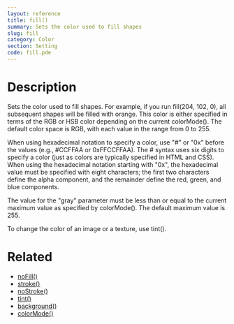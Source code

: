 ```yaml
---
layout: reference
title: fill()
summary: Sets the color used to fill shapes
slug: fill
category: Color
section: Setting
code: fill.pde
---
```


# Description

Sets the color used to fill shapes. For example, if you run fill(204, 102, 0), all subsequent shapes will be filled with orange. This color is either specified in terms of the RGB or HSB color depending on the current colorMode(). The default color space is RGB, with each value in the range from 0 to 255.

When using hexadecimal notation to specify a color, use "#" or "0x" before the values (e.g., #CCFFAA or 0xFFCCFFAA). The # syntax uses six digits to specify a color (just as colors are typically specified in HTML and CSS). When using the hexadecimal notation starting with "0x", the hexadecimal value must be specified with eight characters; the first two characters define the alpha component, and the remainder define the red, green, and blue components. 

The value for the "gray" parameter must be less than or equal to the current maximum value as specified by colorMode(). The default maximum value is 255.

To change the color of an image or a texture, use tint().
# Related

- [noFill()](nofill.html)
- [stroke()](stroke.html)
- [noStroke()](nostroke.html)
- [tint()](tint.html)
- [background()](background.html)
- [colorMode()](colormode.html)
